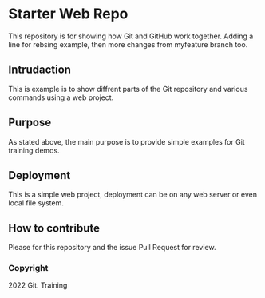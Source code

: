 # Starter Web Repo

This repository is for showing how Git and GitHub work together. Adding a line for rebsing example, then more changes from myfeature branch too.

## Intrudaction

This is example is to show diffrent parts of the Git repository and various commands using a web project.

## Purpose

As stated above, the main purpose is to provide simple examples for Git training demos.

## Deployment

This is a simple web project, deployment can be on any web server or even local file system.

## How to contribute

Please for this repository and the issue Pull Request for review.

### Copyright

2022 Git. Training